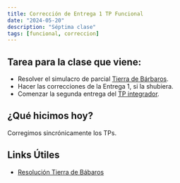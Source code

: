 ```yaml
---
title: Corrección de Entrega 1 TP Funcional
date: "2024-05-20"
description: "Séptima clase"
tags: [funcional, correccion]
---
```


## Tarea para la clase que viene:

- Resolver el simulacro de parcial [Tierra de Bárbaros](https://docs.google.com/document/d/1mBwfHLXmcZKLHSy22exTxibwny9x2a81hKW000tOFMQ/edit). 
- Hacer las correcciones de la Entrega 1, si la shubiera.
- Comenzar la segunda entrega del [TP integrador](https://docs.google.com/document/d/1WEMXPSadPVxVYSWZ7Q4vsXyofGYJq6aOhN7zJycyQY0/edit). 


## ¿Qué hicimos hoy? 

Corregimos sincrónicamente los TPs.

## Links Útiles

- [Resolución Tierra de Bábaros](https://drive.google.com/file/d/1wNE11V6sWX7q9cbYIGvidbiwrXUCvu47/view?usp=sharing)



